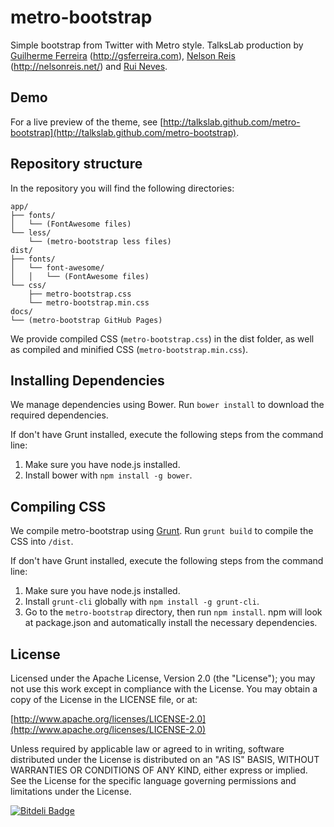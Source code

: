 ﻿metro-bootstrap
===============

Simple bootstrap from Twitter with Metro style.
TalksLab production by [Guilherme Ferreira](http://twitter.com/gsferreira) (http://gsferreira.com), [Nelson Reis](http://twitter.com/nelsonreis) (http://nelsonreis.net/) and [Rui Neves](http://twitter.com/ruimlneves).




Demo
----

For a live preview of the theme, see [http://talkslab.github.com/metro-bootstrap](http://talkslab.github.com/metro-bootstrap).




Repository structure
----

In the repository you will find the following directories:


	app/
	├── fonts/
	│   └── (FontAwesome files)
	└── less/
	    └── (metro-bootstrap less files)
	dist/
	├── fonts/
	│   └── font-awesome/
	│   │   └── (FontAwesome files)
	└── css/
	    ├── metro-bootstrap.css
	    └── metro-bootstrap.min.css
	docs/
	└── (metro-bootstrap GitHub Pages)


We provide compiled CSS (`metro-bootstrap.css`) in the dist folder, as well as compiled and minified CSS (`metro-bootstrap.min.css`). 

Installing Dependencies
----

We manage dependencies using Bower.
Run `bower install` to download the required dependencies.

If don't have Grunt installed, execute the following steps from the command line:

1. Make sure you have node.js installed.
2. Install bower with `npm install -g bower`.

Compiling CSS
----

We compile metro-bootstrap using [Grunt](http://gruntjs.com/). 
Run `grunt build` to compile the CSS into `/dist`. 

If don't have Grunt installed, execute the following steps from the command line:

1. Make sure you have node.js installed.
2. Install `grunt-cli` globally with `npm install -g grunt-cli`.
3. Go to the `metro-bootstrap` directory, then run `npm install`. npm will look at package.json and automatically install the necessary dependencies.



License
----

Licensed under the Apache License, Version 2.0 (the "License"); you may not use this work except in compliance with the License. You may obtain a copy of the License in the LICENSE file, or at:

[http://www.apache.org/licenses/LICENSE-2.0](http://www.apache.org/licenses/LICENSE-2.0)

Unless required by applicable law or agreed to in writing, software distributed under the License is distributed on an "AS IS" BASIS, WITHOUT WARRANTIES OR CONDITIONS OF ANY KIND, either express or implied. See the License for the specific language governing permissions and limitations under the License.


[![Bitdeli Badge](https://d2weczhvl823v0.cloudfront.net/TalksLab/metro-bootstrap/trend.png)](https://bitdeli.com/free "Bitdeli Badge")

